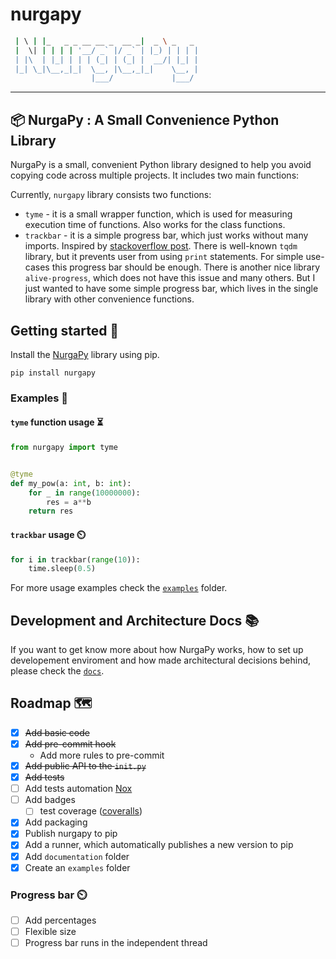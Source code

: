 # nurgapy

```bash  _   _                       ____
 | \ | |_   _ _ __ __ _  __ _|  _ \ _   _
 |  \| | | | | '__/ _` |/ _` | |_) | | | |
 | |\  | |_| | | | (_| | (_| |  __/| |_| |
 |_| \_|\__,_|_|  \__, |\__,_|_|    \__, |
                  |___/             |___/
```
---
📦 NurgaPy : A Small Convenience Python Library
---

NurgaPy is a small, convenient Python library designed to help you avoid copying code across multiple projects. It includes two main functions:

Currently, `nurgapy` library consists two functions:
- `tyme` - it is a small wrapper function, which is used for measuring execution time of functions. Also works for the class functions.
- `trackbar` - it is a simple progress bar, which just works without many imports. Inspired by [stackoverflow post](https://stackoverflow.com/a/34482761/15059130). There is well-known `tqdm` library, but it prevents user from using `print` statements. For simple use-cases this progress bar should be enough. There is another nice library `alive-progress`, which does not have this issue and many others. But I just wanted to have some simple progress bar, which lives in the single library with other convenience functions.

## Getting started 🚀

Install the [NurgaPy](https://pypi.org/project/nurgapy/) library using pip.
```
pip install nurgapy
```


### Examples 🌟

#### `tyme` function usage ⏳
```python
from nurgapy import tyme


@tyme
def my_pow(a: int, b: int):
    for _ in range(10000000):
        res = a**b
    return res
```

#### `trackbar` usage ⏲️

```python
for i in trackbar(range(10)):
    time.sleep(0.5)
```

For more usage examples check the [`examples`](/examples/) folder.

## Development and Architecture Docs 📚
If you want to get know more about how NurgaPy works, how to set up developement enviroment and how made architectural decisions behind, please check the [`docs`](/docs/docs.md).

## Roadmap 🗺️
- [x] ~~Add basic code~~
- [x] ~~Add pre-commit hook~~
    - Add more rules to pre-commit
- [x] ~~Add public API to the `init.py`~~
- [x] ~~Add tests~~
- [ ] Add tests automation [Nox](https://nox.thea.codes/en/stable/)
- [ ] Add badges
    - [ ] test coverage ([coveralls](https://coveralls.io/))
- [x] Add packaging
- [x] Publish nurgapy to pip
- [x] Add a runner, which automatically publishes a new version to pip
- [x] Add `documentation` folder
- [x] Create an `examples` folder

### Progress bar ⏲️
- [ ] Add percentages
- [ ] Flexible size
- [ ] Progress bar runs in the independent thread
